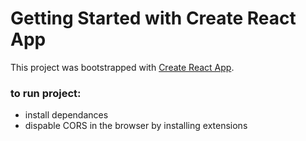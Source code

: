 # Getting Started with Create React App

This project was bootstrapped with [Create React App](https://github.com/facebook/create-react-app).

### to run project:
- install dependances
- dispable CORS in the browser by installing extensions
